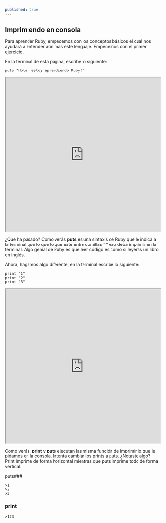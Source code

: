 ```yaml
---
published: true
---
```

## Imprimiendo en consola

Para aprender Ruby, empecemos con los conceptos básicos el cual nos ayudará a entender aún mas este lenguaje. Empecemos con el primer ejercicio.


En la terminal de esta página, escribe lo siguiente:

    puts "Hola, estoy aprendiendo Ruby!"
    
<iframe src="https://paiza.io/projects/e/z4klPIE6_kqiebKpxfz-Ow?theme=twilight" width="100%" height="500" scrolling="no" seamless="seamless"></iframe>

¿Que ha pasado? Como verás **puts** es una sintaxis de Ruby que le indica a la terminal que lo que lo que este entre comillas **“”** eso deba imprimir en la terminal. Algo genial de Ruby es que leer código es como si leyeras un libro en inglés. 


Ahora, hagamos algo diferente, en la terminal escribe lo siguiente:

    print "1"
    print "2"
    print "3"

<iframe src="https://paiza.io/projects/e/z4klPIE6_kqiebKpxfz-Ow?theme=twilight" width="100%" height="500" scrolling="no" seamless="seamless"></iframe>

Como verás, **print** y **puts** ejecutan las misma función de imprimir lo que le pidamos en la consola. Intenta cambiar los prints a puts.  ¿Notaste algo? Print imprime de forma horizontal mientras que puts imprime todo de forma vertical.

puts###

    >1
    >2
    >3
    
### print

    >123